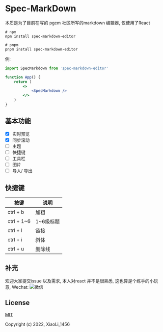 # Spec-MarkDown

本质是为了目前在写的 pgcm 社区所写的markdown 编辑器, 仅使用了React

```shell
# npm
npm install spec-markdown-editor

# pnpm
pnpm install spec-markdown-editor
```

例:

```jsx
import SpecMarkdown from 'spec-markdown-editor'

function App() {
    return (
        <>
            <SpecMarkdown />
        </>
    )
}
```

## 基本功能

- [x] 实时预览
- [x] 同步滚动
- [ ] 主题
- [ ] 快捷键
- [ ] 工具栏
- [ ] 图片
- [ ] 导入/ 导出

## 快捷键

| 按键 | 说明 |
| ---  | --- |
| ctrl + b | 加粗 |
| ctrl + 1~6 | 1~6级标题 |
| ctrl + l | 链接 |
| ctrl + i | 斜体 |
| ctrl + u | 删除线 |

## 补充

欢迎大家提交issue 以及需求, 本人对react 并不是很熟悉, 这也算是个练手的小玩意, Wechat:
![微信](https://xiaoli-wyy.oss-cn-hongkong.aliyuncs.com/wechat.jpg?x-oss-process=image/resize,h_500)

## License

[MIT](https://opensource.org/licenses/MIT)

Copyright (c) 2022, XiaoLi_1456
